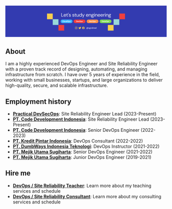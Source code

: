 ![Picture](github.png)

## About

I am a highly experienced DevOps Engineer and Site Reliability Engineer with a proven track record of designing, automating, and managing infrastructure from scratch. I have over 5 years of experience in the field, working with small businesses, startups, and large organizations to deliver high-quality, secure, and scalable infrastructure.

## Employment history
- [**Practical DevSecOps**](https://practical-devsecops.com): Site Reliability Engineer Lead (2023-Present)
- [**PT. Code Development Indonesia**](https://code.id): Site Reliability Engineer Lead (2023-Present)
- [**PT. Code Development Indonesia**](https://code.id): Senior DevOps Engineer (2022-2023)
- [**PT. Kredit Pintar Indonesia**](https://kreditpintar.com): DevOps Consultant (2022-2022)
- [**PT. DumbWays Indonesia Teknologi**](https://dumbways.id): DevOps Instructor (2021-2022)
- [**PT. Mejik Utama Sugiharta**](https://mejik.id): Senior DevOps Engineer (2021-2022)
- [**PT. Mejik Utama Sugiharta**](https://mejik.id): Junior DevOps Engineer (2019-2021)

## Hire me
- [**DevOps / Site Reliability Teacher**](TEACH.md): Learn more about my teaching services and schedule
- [**DevOps / Site Reliability Consultant**](CONSULTANT.md): Learn more about my consulting services and schedule
